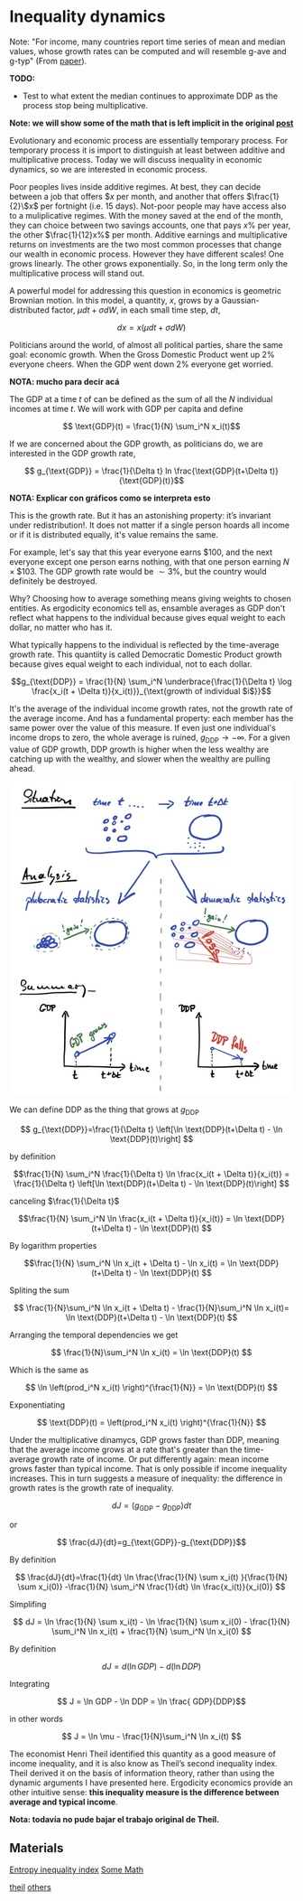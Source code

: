 # Inequality dynamics

Note: "For income, many countries report time series of mean and median values, whose growth rates can be computed and will resemble g-ave and g-typ" (From [paper](https://doi.org/10.1111/j.1740-9713.2016.00918.x)).

**TODO:**
- Test to what extent the median continues to approximate DDP as the process stop being multiplicative.

**Note: we will show some of the math that is left implicit in the original [post](https://ergodicityeconomics.com/2020/02/26/democratic-domestic-product/)**

Evolutionary and economic process are essentially temporary process.
For temporary process it is import to distinguish at least between additive and multiplicative process.
Today we will discuss inequality in economic dynamics, so we are interested in economic process.

Poor peoples lives inside additive regimes.
At best, they can decide between a job that offers $\$x$ per month, and another that offers $\frac{1}{2}\$x$ per fortnight (i.e. 15 days).
Not-poor people may have access also to a muliplicative regimes.
With the money saved at the end of the month, they can choice between two savings accounts, one that pays $x\%$ per year, the other $\frac{1}{12}x%$ per month.
Additive earnings and multiplicative returns on investments are the two most common processes that change our wealth in economic process.
However they have different scales!
One grows linearly.
The other grows exponentially.
So, in the long term only the multiplicative process will stand out.

A powerful model for addressing this question in economics is geometric Brownian motion.
In this model, a quantity, $x$, grows by a Gaussian-distributed factor, $\mu dt + \sigma dW$, in each small time step, $dt$,

$$dx = x( \mu dt + \sigma dW )$$

Politicians around the world, of almost all political parties, share the same goal: economic growth.
When the Gross Domestic Product went up $2\%$ everyone cheers.
When the GDP went down $2\%$ everyone get worried.

**NOTA: mucho para decir acá**

The GDP at a time $t$ of can be defined as the sum of all the $N$ individual incomes at time $t$.
We will work with GDP per capita and define

$$ \text{GDP}(t) = \frac{1}{N} \sum_i^N x_i(t)$$

If we are concerned about the GDP growth, as politicians do, we are interested in the GDP growth rate,

$$ g_{\text{GDP}} = \frac{1}{\Delta t} ln \frac{\text{GDP}(t+\Delta t)}{\text{GDP}(t)}$$

**NOTA: Explicar con gráficos como se interpreta esto**

This is the growth rate.
But it has an astonishing property: it’s invariant under redistribution!.
It does not matter if a single person hoards all income or if it is distributed equally, it's value remains the same.

For example, let's say that this year everyone earns $\$100$, and the next everyone except one person earns nothing, with that one person earning $N \times \$103$.
The GDP growth rate would be $\sim 3\%$, but the country would definitely be destroyed.

Why? Choosing how to average something means giving weights to chosen entities.
As ergodicity economics tell as, ensamble averages as GDP don't reflect what happens to the individual because gives equal weight to each dollar, no matter who has it.

What typically happens to the individual is reflected by the time-average growth rate.
This quantiity is called Democratic Domestic Product growth because gives equal weight to each individual, not to each dollar.

$$g_{\text{DDP}} = \frac{1}{N} \sum_i^N \underbrace{\frac{1}{\Delta t} \log \frac{x_i(t + \Delta t)}{x_i(t)}}_{\text{growth of individual $i$}}$$

It's the average of the individual income growth rates, not the growth rate of the average income.
And has a fundamental property: each member has the same power over the value of this measure.
If even just one individual's income drops to zero, the whole average is ruined, $g_{\text{DDP}} \to - \infty$.
For a given value of GDP growth, DDP growth is higher when the less wealthy are catching up with the wealthy, and slower when the wealthy are pulling ahead.

![](figures/ddp_gdp.jpg)

We can define DDP as the thing that grows at $g_{\text{DDP}}$

$$ g_{\text{DDP}}=\frac{1}{\Delta t} \left[\ln \text{DDP}(t+\Delta t) - \ln \text{DDP}(t)\right] $$

by definition

$$\frac{1}{N} \sum_i^N \frac{1}{\Delta t} \ln \frac{x_i(t + \Delta t)}{x_i(t)} = \frac{1}{\Delta t} \left[\ln \text{DDP}(t+\Delta t) - \ln \text{DDP}(t)\right] $$

canceling $\frac{1}{\Delta t}$ 

$$\frac{1}{N} \sum_i^N  \ln \frac{x_i(t + \Delta t)}{x_i(t)} = \ln \text{DDP}(t+\Delta t) - \ln \text{DDP}(t) $$

By logarithm properties

$$\frac{1}{N} \sum_i^N  \ln x_i(t + \Delta t) - \ln x_i(t) = \ln \text{DDP}(t+\Delta t) - \ln \text{DDP}(t) $$

Spliting the sum

$$ \frac{1}{N}\sum_i^N  \ln x_i(t + \Delta t) - \frac{1}{N}\sum_i^N  \ln x_i(t)= \ln \text{DDP}(t+\Delta t) - \ln \text{DDP}(t) $$

Arranging the temporal dependencies we get

$$ \frac{1}{N}\sum_i^N  \ln x_i(t) =  \ln \text{DDP}(t) $$

Which is the same as

$$ \ln \left(prod_i^N x_i(t) \right)^{\frac{1}{N}} =  \ln \text{DDP}(t) $$

Exponentiating 

$$ \text{DDP}(t) = \left(prod_i^N x_i(t) \right)^{\frac{1}{N}}   $$


Under the multiplicative dinamycs, GDP grows faster than DDP, meaning that the average income grows at a rate that's greater than the time-average growth rate of income.
Or put differently again: mean income grows faster than typical income.
That is only possible if income inequality increases.
This in turn suggests a measure of inequality: the difference in growth rates is the growth rate of inequality.

$$ dJ=(g_{\text{GDP}}-g_{\text{DDP}}) dt $$

or

$$ \frac{dJ}{dt}=g_{\text{GDP}}-g_{\text{DDP}}$$

By definition

$$ \frac{dJ}{dt}=\frac{1}{dt} \ln \frac{\frac{1}{N} \sum x_i(t) }{\frac{1}{N} \sum x_i(0)} -\frac{1}{N} \sum_i^N \frac{1}{dt} \ln \frac{x_i(t)}{x_i(0)} $$

Simplifing

$$ dJ = \ln \frac{1}{N} \sum x_i(t) - \ln \frac{1}{N} \sum x_i(0) - \frac{1}{N} \sum_i^N \ln x_i(t) + \frac{1}{N} \sum_i^N \ln x_i(0) $$

By definition

$$ dJ = d(\ln GDP) - d(\ln DDP) $$

Integrating

$$ J = \ln GDP - \ln DDP  = \ln \frac{ GDP}{DDP}$$

in other words

$$ J = \ln \mu - \frac{1}{N}\sum_i^N  \ln x_i(t) $$

The economist Henri Theil identified this quantity as a good measure of income inequality, and it is also know as Theil’s second inequality index.
Theil derived it on the basis of information theory, rather than using the dynamic arguments I have presented here.
Ergodicity economics provide an other intuitive sense: **this inequality measure is the difference between average and typical income**.

**Nota: todavía no pude bajar el trabajo original de Theil.**


## Materials

[Entropy inequality index](Cowell)
[Some Math](https://github.com/LMLhub/DDP/blob/master/DDP.pdf)

[theil](https://academic.oup.com/ej/article/79/315/601/5236053)
[others](https://papers.ssrn.com/sol3/papers.cfm?abstract_id=228703)
